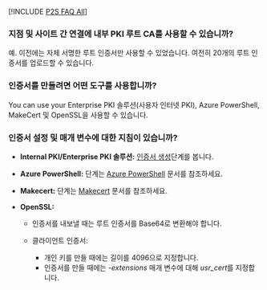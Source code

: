 [!INCLUDE [P2S FAQ All](vpn-gateway-faq-p2s-all-include.md)]

### <a name="can-i-use-my-own-internal-pki-root-ca-for-point-to-site-connectivity"></a>지점 및 사이트 간 연결에 내부 PKI 루트 CA를 사용할 수 있습니까?

예. 이전에는 자체 서명한 루트 인증서만 사용할 수 있었습니다. 여전히 20개의 루트 인증서를 업로드할 수 있습니다.

### <a name="what-tools-can-i-use-to-create-certificates"></a>인증서를 만들려면 어떤 도구를 사용합니까?

You can use your Enterprise PKI 솔루션(사용자 인터넷 PKI), Azure PowerShell, MakeCert 및 OpenSSL을 사용할 수 있습니다.

### <a name="certsettings"></a>인증서 설정 및 매개 변수에 대한 지침이 있습니까?

* **Internal PKI/Enterprise PKI 솔루션:** [인증서 생성](../articles/vpn-gateway/vpn-gateway-howto-point-to-site-resource-manager-portal.md#generatecert)단계를 봅니다.

* **Azure PowerShell:** 단계는 [Azure PowerShell](../articles/vpn-gateway/vpn-gateway-certificates-point-to-site.md) 문서를 참조하세요.

* **Makecert:** 단계는 [Makecert](../articles/vpn-gateway/vpn-gateway-certificates-point-to-site-makecert.md) 문서를 참조하세요.

* **OpenSSL:** 

    * 인증서를 내보낼 때는 루트 인증서를 Base64로 변환해야 합니다.

    * 클라이언트 인증서:

      * 개인 키를 만들 때에는 길이를 4096으로 지정합니다.
      * 인증서를 만들 때에는 *-extensions* 매개 변수에 대해 *usr_cert*를 지정합니다.